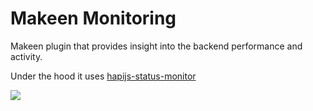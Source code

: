 Makeen Monitoring
=================

Makeen plugin that provides insight into the backend performance and activity.

Under the hood it uses [hapijs-status-monitor](https://github.com/ziyasal/hapijs-status-monitor)

![](https://drive.google.com/file/d/0B41d4UEya7BnMW1uTkZ6N05BM2M/view?usp=sharing&raw=true)
